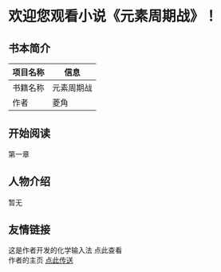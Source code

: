 # 欢迎您观看小说《元素周期战》！
## 书本简介
|项目名称|信息|
|-------|----|
|书籍名称 |元素周期战 |
|作者 |菱角 |
## 开始阅读
第一章
## 人物介绍
暂无
## 友情链接
这是作者开发的化学输入法 点此查看 <br>
作者的主页 [点此传送](https://lenjow.github.io/)
